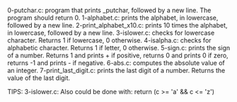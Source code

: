 0-putchar.c: program that prints _putchar, followed by a new line. The program should return 0.
1-alphabet.c: prints the alphabet, in lowercase, followed by a new line.
2-print_alphabet_x10.c: prints 10 times the alphabet, in lowercase, followed by a new line.
3-islower.c: checks for lowercase character. Returns 1 if lowercase, 0 otherwise.
4-isalpha.c: checks for alphabetic character. Returns 1 if letter, 0 otherwise.
5-sign.c: prints the sign of a number. Returns 1 and prints + if positive, returns 0 and prints 0 if zero, returns -1 and prints - if negative.
6-abs.c:  computes the absolute value of an integer.
7-print_last_digit.c: prints the last digit of a number. Returns the value of the last digit.




TIPS:
3-islower.c: Also could be done with: return (c >= 'a' && c <= 'z')
